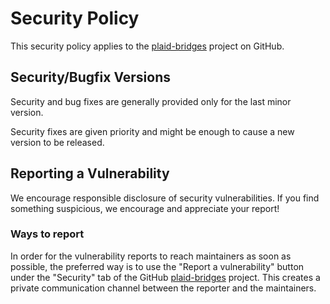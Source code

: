 # Security Policy

This security policy applies to the [plaid-bridges] project on GitHub.

## Security/Bugfix Versions

Security and bug fixes are generally provided only for the last minor version.

Security fixes are given priority and might be enough to cause a new version to be released.

## Reporting a Vulnerability

We encourage responsible disclosure of security vulnerabilities.
If you find something suspicious, we encourage and appreciate your report!

### Ways to report

In order for the vulnerability reports to reach maintainers as soon as possible, the preferred way is to use the "Report a vulnerability" button under the "Security" tab of the GitHub [plaid-bridges] project.
This creates a private communication channel between the reporter and the maintainers.

[plaid-bridges]: https://github.com/PLAID-lib/plaid-bridges
